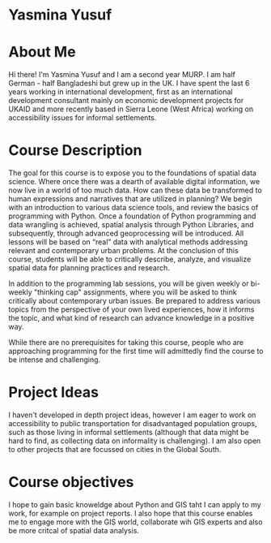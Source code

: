 
# Yasmina Yusuf 

# About Me

Hi there! I'm Yasmina Yusuf and I am a second year MURP. I am half German - half Bangladeshi but grew up in the UK. I have spent the last 6 years working in international development, first as an international development consultant mainly on economic development projects for UKAID and more recently based in Sierra Leone (West Africa) working on accessibility issues for informal settlements. 

# Course Description

The goal for this course is to expose you to the foundations of spatial data science. Where once there was a dearth of available digital information, we now live in a world of too much data. How can these data be transformed to human expressions and narratives that are utilized in planning? We begin with an introduction to various data science tools, and review the basics of programming with Python. Once a foundation of Python programming and data wrangling is achieved, spatial analysis through Python Libraries, and subsequently, through advanced geoprocessing will be introduced. All lessons will be based on “real” data with analytical methods addressing relevant and contemporary urban problems. At the conclusion of this course, students will be able to critically describe, analyze, and visualize spatial data for planning practices and research.

In addition to the programming lab sessions, you will be given weekly or bi-weekly "thinking cap" assignments, where you will be asked to think critically about contemporary urban issues. Be prepared to address various topics from the perspective of your own lived experiences, how it informs the topic, and what kind of research can advance knowledge in a positive way.

While there are no prerequisites for taking this course, people who are approaching programming for the first time will admittedly find the course to be intense and challenging.

# Project Ideas

I haven't developed in depth project ideas, however I am eager to work on accessibility to public transportation for disadvantaged population groups, such as those living in informal settlements (although that data might be hard to find, as collecting data on informality is challenging). I am also open to other projects that are focussed on cities in the Global South. 

# Course objectives 

I hope to gain basic knoweldge about Python and GIS taht I can apply to my work, for example on project reports. I also hope that this course enables me to engage more with the GIS world, collaborate wih GIS experts and also be more critcal of spatial data analysis. 
